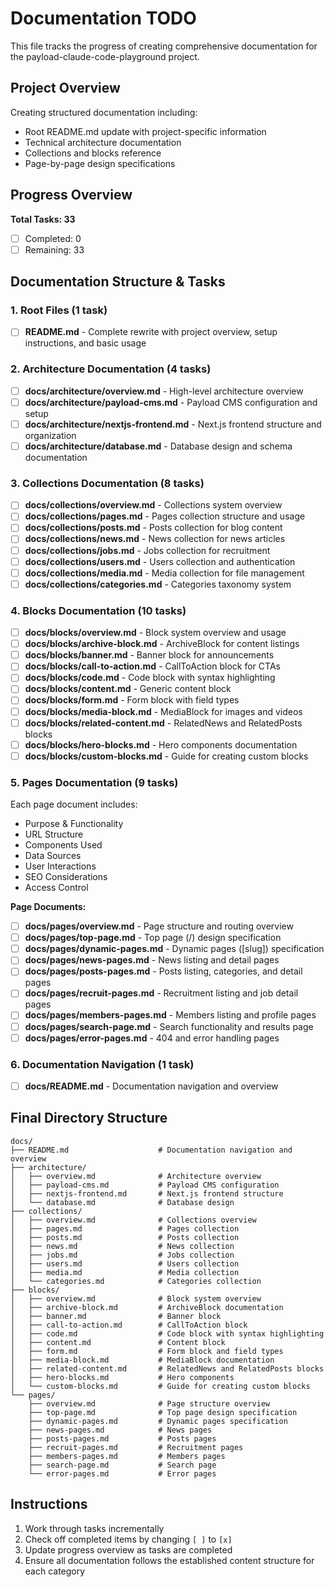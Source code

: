 # Documentation TODO

This file tracks the progress of creating comprehensive documentation for the payload-claude-code-playground project.

## Project Overview

Creating structured documentation including:
- Root README.md update with project-specific information
- Technical architecture documentation
- Collections and blocks reference
- Page-by-page design specifications

## Progress Overview

**Total Tasks: 33**
- [ ] Completed: 0
- [ ] Remaining: 33

## Documentation Structure & Tasks

### 1. Root Files (1 task)

- [ ] **README.md** - Complete rewrite with project overview, setup instructions, and basic usage

### 2. Architecture Documentation (4 tasks)

- [ ] **docs/architecture/overview.md** - High-level architecture overview
- [ ] **docs/architecture/payload-cms.md** - Payload CMS configuration and setup
- [ ] **docs/architecture/nextjs-frontend.md** - Next.js frontend structure and organization
- [ ] **docs/architecture/database.md** - Database design and schema documentation

### 3. Collections Documentation (8 tasks)

- [ ] **docs/collections/overview.md** - Collections system overview
- [ ] **docs/collections/pages.md** - Pages collection structure and usage
- [ ] **docs/collections/posts.md** - Posts collection for blog content
- [ ] **docs/collections/news.md** - News collection for news articles
- [ ] **docs/collections/jobs.md** - Jobs collection for recruitment
- [ ] **docs/collections/users.md** - Users collection and authentication
- [ ] **docs/collections/media.md** - Media collection for file management
- [ ] **docs/collections/categories.md** - Categories taxonomy system

### 4. Blocks Documentation (10 tasks)

- [ ] **docs/blocks/overview.md** - Block system overview and usage
- [ ] **docs/blocks/archive-block.md** - ArchiveBlock for content listings
- [ ] **docs/blocks/banner.md** - Banner block for announcements
- [ ] **docs/blocks/call-to-action.md** - CallToAction block for CTAs
- [ ] **docs/blocks/code.md** - Code block with syntax highlighting
- [ ] **docs/blocks/content.md** - Generic content block
- [ ] **docs/blocks/form.md** - Form block with field types
- [ ] **docs/blocks/media-block.md** - MediaBlock for images and videos
- [ ] **docs/blocks/related-content.md** - RelatedNews and RelatedPosts blocks
- [ ] **docs/blocks/hero-blocks.md** - Hero components documentation
- [ ] **docs/blocks/custom-blocks.md** - Guide for creating custom blocks

### 5. Pages Documentation (9 tasks)

Each page document includes:
- Purpose & Functionality
- URL Structure
- Components Used
- Data Sources
- User Interactions
- SEO Considerations
- Access Control

**Page Documents:**
- [ ] **docs/pages/overview.md** - Page structure and routing overview
- [ ] **docs/pages/top-page.md** - Top page (/) design specification
- [ ] **docs/pages/dynamic-pages.md** - Dynamic pages ([slug]) specification
- [ ] **docs/pages/news-pages.md** - News listing and detail pages
- [ ] **docs/pages/posts-pages.md** - Posts listing, categories, and detail pages
- [ ] **docs/pages/recruit-pages.md** - Recruitment listing and job detail pages
- [ ] **docs/pages/members-pages.md** - Members listing and profile pages
- [ ] **docs/pages/search-page.md** - Search functionality and results page
- [ ] **docs/pages/error-pages.md** - 404 and error handling pages

### 6. Documentation Navigation (1 task)

- [ ] **docs/README.md** - Documentation navigation and overview

## Final Directory Structure

```
docs/
├── README.md                    # Documentation navigation and overview
├── architecture/
│   ├── overview.md              # Architecture overview
│   ├── payload-cms.md           # Payload CMS configuration
│   ├── nextjs-frontend.md       # Next.js frontend structure
│   └── database.md              # Database design
├── collections/
│   ├── overview.md              # Collections overview
│   ├── pages.md                 # Pages collection
│   ├── posts.md                 # Posts collection
│   ├── news.md                  # News collection
│   ├── jobs.md                  # Jobs collection
│   ├── users.md                 # Users collection
│   ├── media.md                 # Media collection
│   └── categories.md            # Categories collection
├── blocks/
│   ├── overview.md              # Block system overview
│   ├── archive-block.md         # ArchiveBlock documentation
│   ├── banner.md                # Banner block
│   ├── call-to-action.md        # CallToAction block
│   ├── code.md                  # Code block with syntax highlighting
│   ├── content.md               # Content block
│   ├── form.md                  # Form block and field types
│   ├── media-block.md           # MediaBlock documentation
│   ├── related-content.md       # RelatedNews and RelatedPosts blocks
│   ├── hero-blocks.md           # Hero components
│   └── custom-blocks.md         # Guide for creating custom blocks
└── pages/
    ├── overview.md              # Page structure overview
    ├── top-page.md              # Top page design specification
    ├── dynamic-pages.md         # Dynamic pages specification
    ├── news-pages.md            # News pages
    ├── posts-pages.md           # Posts pages
    ├── recruit-pages.md         # Recruitment pages
    ├── members-pages.md         # Members pages
    ├── search-page.md           # Search page
    └── error-pages.md           # Error pages
```

## Instructions

1. Work through tasks incrementally
2. Check off completed items by changing `[ ]` to `[x]`
3. Update progress overview as tasks are completed
4. Ensure all documentation follows the established content structure for each category